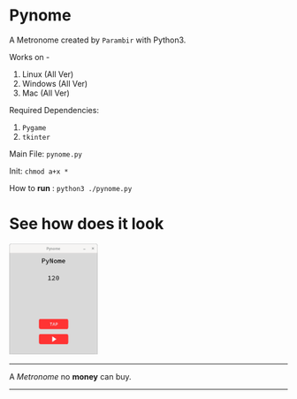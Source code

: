 # Pynome

A Metronome created by `Parambir` with Python3.

Works on -
1. Linux (All Ver)
2. Windows (All Ver)
3. Mac (All Ver)

Required Dependencies:

1. `Pygame`
2. `tkinter`

Main File: `pynome.py`

Init: `chmod a+x *`

How to **run** : `python3 ./pynome.py`


# See how does it look

<img src="https://github.com/Sherry65-code/Pynome/blob/main/pynome.png?raw=true" height=200>


<hr>

A *Metronome* no **money** can buy.

<hr>
